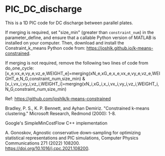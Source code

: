 # PIC_DC_discharge
This is a 1D PIC code for DC discharge between parallel plates.

If merging is required, set "size_min" (greater than `constraint_num`) in the parameter_define, and ensure that a callable Python version of MATLAB is installed on your computer. Then, download and install the Constraint_k_means Python code from:  https://joshlk.github.io/k-means-constrained.

If merging is not required, remove the following two lines of code from do_one_cycle: [x_e,vx_e,vy_e,vz_e,WEIGHT_e]=merging(xN_e,xG_e,x_e,vx_e,vy_e,vz_e,WEIGHT_e,N_G,constraint_num,size_min) & [x_i,vx_i,vy_i,vz_i,WEIGHT_i]=merging(xN_i,xG_i,x_i,vx_i,vy_i,vz_i,WEIGHT_i,N_G,constraint_num,size_min)

Ref:
https://github.com/joshlk/k-means-constrained

Bradley, P. S., K. P. Bennett, and Ayhan Demiriz. "Constrained k-means clustering." Microsoft Research, Redmond (2000): 1-8.

Google's SimpleMinCostFlow C++ implementation

A. Gonoskov, Agnostic conservative down-sampling for optimizing statistical representations and PIC simulations, Computer Physics Communications 271 (2022) 108200. https://doi.org/10.1016/j.cpc.2021.108200.
